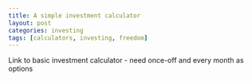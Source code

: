 ```yaml
---
title: A simple investment calculator
layout: post
categories: investing
tags: [calculators, investing, freedom]
---
```

Link to basic investment calculator - need once-off and every month as options
